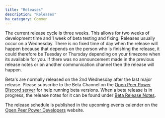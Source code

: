 ```yaml
---
title: "Releases"
description: "Releases"
ha_category: Common
---
```


The current release cycle is three weeks. This allows for two weeks of development time and 1 week of beta testing and fixing. Releases usually occur on a Wednesday. There is no fixed time of day when the release will happen because that depends on the person who is finishing the release, it could therefore be Tuesday or Thursday depending on your timezone when its available for you. If there was no announcement made in the previous release notes or on another communication channel then the release will happen.

Beta's are normally released on the 2nd Wednesday after the last major release. Please subscribe to the Beta Channel on the [Open Peer Power Discord server](https://discord.gg/RMC8WkX) for help running beta versions.
When a beta release is in progress, the release notes for it can be found under [Beta Release Notes](https://rc.openpeerpower.io/latest-release-notes/).

The release schedule is published in the upcoming events calender on the [Open Peer Power Developers](https://developers.openpeerpower.io/) website.

